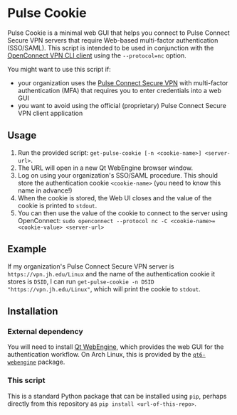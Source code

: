 # Pulse Cookie

Pulse Cookie is a minimal web GUI that helps you connect to Pulse Connect Secure VPN servers that require Web-based multi-factor authentication (SSO/SAML). This script is intended to be used in conjunction with the [OpenConnect VPN CLI client](https://www.infradead.org/openconnect/) using the `--protocol=nc` option.

You might want to use this script if:

- your organization uses the [Pulse Connect Secure VPN](https://www.pulsesecure.net/) with multi-factor authentication (MFA) that requires you to enter credentials into a web GUI
- you want to avoid using the official (proprietary) Pulse Connect Secure VPN client application

## Usage

1. Run the provided script: `get-pulse-cookie [-n <cookie-name>] <server-url>`.
2. The URL will open in a new Qt WebEngine browser window.
3. Log on using your organization's SSO/SAML procedure. This should store the authentication cookie `<cookie-name>` (you need to know this name in advance!)
4. When the cookie is stored, the Web UI closes and the value of the cookie is printed to `stdout`.
5. You can then use the value of the cookie to connect to the server using OpenConnect: `sudo openconnect --protocol nc -C <cookie-name>=<cookie-value> <server-url>`

## Example

If my organization's Pulse Connect Secure VPN server is `https://vpn.jh.edu/Linux` and the name of the authentication cookie it stores is `DSID`, I can run `get-pulse-cookie -n DSID "https://vpn.jh.edu/Linux"`, which will print the cookie to `stdout`.

## Installation

### External dependency

You will need to install [Qt WebEngine](https://doc.qt.io/qt-6/qtwebengine-index.html), which provides the web GUI for the authentication workflow. On Arch Linux, this is provided by the [`qt6-webengine`](https://archlinux.org/packages/extra/x86_64/qt6-webengine/) package.

### This script

This is a standard Python package that can be installed using `pip`, perhaps directly from this repository as `pip install <url-of-this-repo>`.
